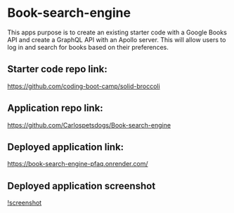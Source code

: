 # Book-search-engine
This apps purpose is to create an existing starter code with a Google Books API and create a GraphQL API with an Apollo server. This will allow users to log in and search for books based on their preferences. 

## Starter code repo link:
https://github.com/coding-boot-camp/solid-broccoli

## Application repo link: 
https://github.com/Carlospetsdogs/Book-search-engine

## Deployed application link:
https://book-search-engine-pfaq.onrender.com/

## Deployed application screenshot
[!screenshot](./public/Screenshot%202024-06-26%20at%201.06.16 PM.png)
